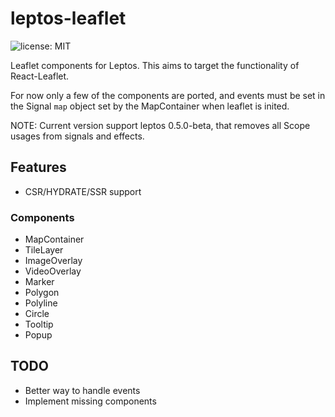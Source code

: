 # leptos-leaflet
![license: MIT](https://img.shields.io/crates/l/syn-rsx.svg)

Leaflet components for Leptos. This aims to target the functionality of React-Leaflet. 

For now only a few of the components are ported, and events must be set in the Signal `map` object set by the MapContainer when leaflet is inited.

NOTE: Current version support leptos 0.5.0-beta, that removes all Scope usages from signals and effects.

## Features
- CSR/HYDRATE/SSR support

### Components
- MapContainer
- TileLayer
- ImageOverlay
- VideoOverlay
- Marker
- Polygon
- Polyline
- Circle
- Tooltip
- Popup

## TODO
- Better way to handle events
- Implement missing components
